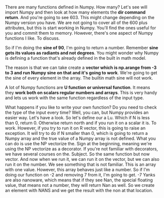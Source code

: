 There are many functions defined in Numpy. How many? Let's see will import Numpy and then look at how many elements the **dir command return**. And you're going to see 603. This might change depending on the Numpy version you have. We are not going to cover all of the 600 plus attributes, but this is start working in Numpy. You'll find the ones useful for you and commit them to memory. However, there's one aspect of Numpy functions I like. To discuss. 


So if I'm doing the **sine of 90**, I'm going to return a number. Remember **sine gets its values as radiants and not degrees**. You might wonder why Numpy is defining a function that's already defined in the built in math model. 

The reason is that we can take create a **vector which is np.arange from -3 to 3 and run Numpy sine on that and it's going to work**. We're going to get the sine of every element in the array. The builtin math sine will not work. 

A lot of Numpy functions are **U function or universal function**. It means they **work both on scalars regular numbers and arrays**. This is very handy and lets us work with the same function regardless of the input type. 

What happens if you like to write your own function? Do you need to check the type of the input every time? Well, you can, but Numpy provides an easier way. Let's have a look. So let's define our a Lu. Which if N is less than 0, return 0. Otherwise return north and if you run it on a scalar it is. To work. However, if you try to run it on R vector, this is going to raise an exception. It will try to do if N smaller than 0, which is going to return a Numpy array and the true value of a Numpy array is not defined. What you can do is use the NP vectorize the. Sign at the beginning, meaning we're using the NP vectorize as a decorator. If you're not familiar with decorators, we have several courses on the. Subject. So the same function but now vector. And now when we run it, we can run it on the vector, but we can also run it on the number. We see something that is not familiar. This is an array with one value. However, this array behaves just like a number. So if I'm doing our function on -2 and removing 7 from it, I'm going to get. -7 Yanks are also nanoware, which means that if they see Nan, the special floating value, that means not a number, they will return Nan as well. So we create an element with NANS and we get the result with the non at that location.


